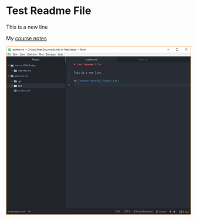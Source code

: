# Test Readme File

This is a new line

My [course notes](./notes.txt)

![Image of my Atom Editor](./images/screenshot.png.png)
